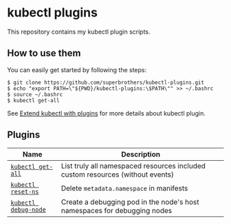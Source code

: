# kubectl plugins

This repository contains my kubectl plugin scripts.

## How to use them

You can easily get started by following the steps:
```
$ git clone https://github.com/superbrothers/kubectl-plugins.git
$ echo "export PATH=\"${PWD}/kubectl-plugins:\$PATH\"" >> ~/.bashrc
$ source ~/.bashrc
$ kubectl get-all
```

See [Extend kubectl with plugins](https://kubernetes.io/docs/tasks/extend-kubectl/kubectl-plugins/) for more details about kubectl plugin.

## Plugins

| Name                                         | Description                                                                    |
|----------------------------------------------|--------------------------------------------------------------------------------|
| [`kubectl get-all`](./kubectl-get_all)       | List truly all namespaced resources included custom resources (without events) |
| [`kubectl reset-ns`](./kubectl-reset_ns)     | Delete `metadata.namespace` in manifests                                       |
| [`kubectl debug-node`](./kubectl-debug_node) | Create a debugging pod in the node's host namespaces for debugging nodes       |
